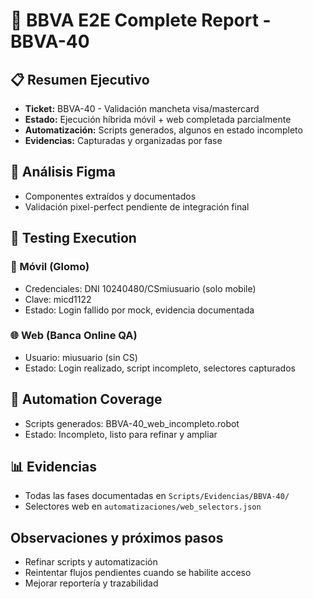 # 🏦 BBVA E2E Complete Report - BBVA-40

## 📋 Resumen Ejecutivo
- **Ticket:** BBVA-40 - Validación mancheta visa/mastercard
- **Estado:** Ejecución híbrida móvil + web completada parcialmente
- **Automatización:** Scripts generados, algunos en estado incompleto
- **Evidencias:** Capturadas y organizadas por fase

## 🎨 Análisis Figma
- Componentes extraídos y documentados
- Validación pixel-perfect pendiente de integración final

## 🧪 Testing Execution
### 📱 Móvil (Glomo)
- Credenciales: DNI 10240480/CSmiusuario (solo mobile)
- Clave: micd1122
- Estado: Login fallido por mock, evidencia documentada

### 🌐 Web (Banca Online QA)
- Usuario: miusuario (sin CS)
- Estado: Login realizado, script incompleto, selectores capturados

## 🤖 Automation Coverage
- Scripts generados: BBVA-40_web_incompleto.robot
- Estado: Incompleto, listo para refinar y ampliar

## 📊 Evidencias
- Todas las fases documentadas en `Scripts/Evidencias/BBVA-40/`
- Selectores web en `automatizaciones/web_selectors.json`

## Observaciones y próximos pasos
- Refinar scripts y automatización
- Reintentar flujos pendientes cuando se habilite acceso
- Mejorar reportería y trazabilidad
